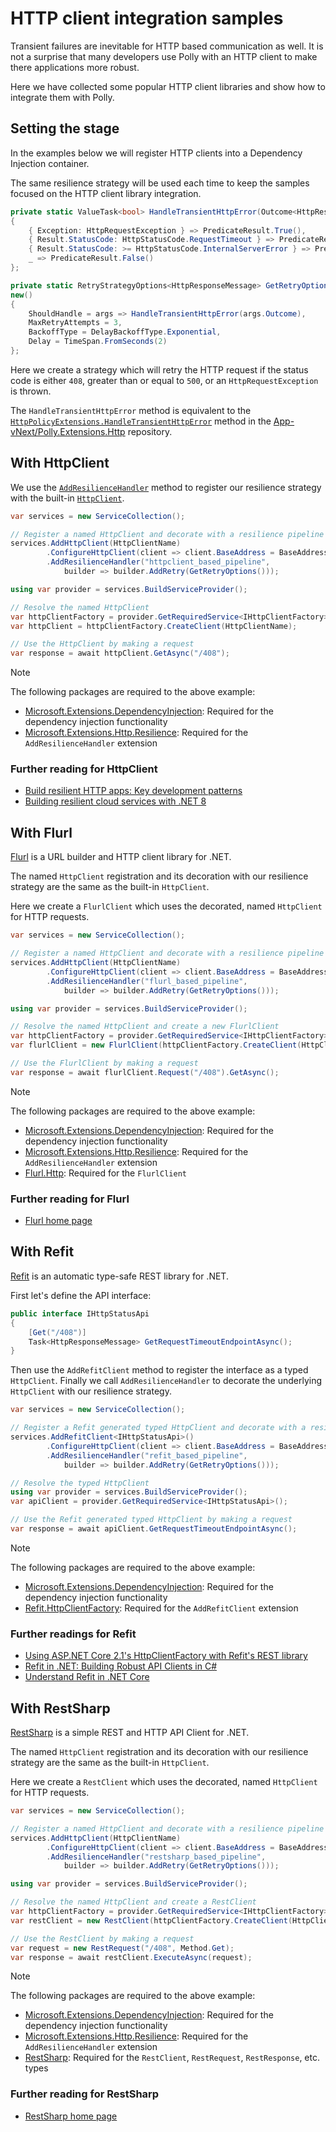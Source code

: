 # HTTP client integration samples

Transient failures are inevitable for HTTP based communication as well. It is not a surprise that many developers use Polly with an HTTP client to make there applications more robust.

Here we have collected some popular HTTP client libraries and show how to integrate them with Polly.

## Setting the stage

In the examples below we will register HTTP clients into a Dependency Injection container.

The same resilience strategy will be used each time to keep the samples focused on the HTTP client library integration.

<!-- snippet: http-client-integrations-handle-transient-errors -->
```cs
private static ValueTask<bool> HandleTransientHttpError(Outcome<HttpResponseMessage> outcome) => outcome switch
{
    { Exception: HttpRequestException } => PredicateResult.True(),
    { Result.StatusCode: HttpStatusCode.RequestTimeout } => PredicateResult.True(),
    { Result.StatusCode: >= HttpStatusCode.InternalServerError } => PredicateResult.True(),
    _ => PredicateResult.False()
};

private static RetryStrategyOptions<HttpResponseMessage> GetRetryOptions() =>
new()
{
    ShouldHandle = args => HandleTransientHttpError(args.Outcome),
    MaxRetryAttempts = 3,
    BackoffType = DelayBackoffType.Exponential,
    Delay = TimeSpan.FromSeconds(2)
};
```
<!-- endSnippet -->

Here we create a strategy which will retry the HTTP request if the status code is either `408`, greater than or equal to `500`, or an `HttpRequestException` is thrown.

The `HandleTransientHttpError` method is equivalent to the [`HttpPolicyExtensions.HandleTransientHttpError`](https://github.com/App-vNext/Polly.Extensions.Http/blob/93b91c4359f436bda37f870c4453f25555b9bfd8/src/Polly.Extensions.Http/HttpPolicyExtensions.cs) method in the [App-vNext/Polly.Extensions.Http](https://github.com/App-vNext/Polly.Extensions.Http) repository.

## With HttpClient

We use the [`AddResilienceHandler`](https://learn.microsoft.com/dotnet/api/microsoft.extensions.dependencyinjection.resiliencehttpclientbuilderextensions.addresiliencehandler) method to register our resilience strategy with the built-in [`HttpClient`](https://learn.microsoft.com/dotnet/api/system.net.http.httpclient).

<!-- snippet: http-client-integrations-httpclient -->
```cs
var services = new ServiceCollection();

// Register a named HttpClient and decorate with a resilience pipeline
services.AddHttpClient(HttpClientName)
        .ConfigureHttpClient(client => client.BaseAddress = BaseAddress)
        .AddResilienceHandler("httpclient_based_pipeline",
            builder => builder.AddRetry(GetRetryOptions()));

using var provider = services.BuildServiceProvider();

// Resolve the named HttpClient
var httpClientFactory = provider.GetRequiredService<IHttpClientFactory>();
var httpClient = httpClientFactory.CreateClient(HttpClientName);

// Use the HttpClient by making a request
var response = await httpClient.GetAsync("/408");
```
<!-- endSnippet -->

> [!NOTE]
> The following packages are required to the above example:
>
> - [Microsoft.Extensions.DependencyInjection][m.e.dependencyinjection]: Required for the dependency injection functionality
> - [Microsoft.Extensions.Http.Resilience][m.e.http.resilience]: Required for the `AddResilienceHandler` extension

### Further reading for HttpClient

- [Build resilient HTTP apps: Key development patterns](https://learn.microsoft.com/dotnet/core/resilience/http-resilience)
- [Building resilient cloud services with .NET 8](https://devblogs.microsoft.com/dotnet/building-resilient-cloud-services-with-dotnet-8/)

## With Flurl

[Flurl][flurl] is a URL builder and HTTP client library for .NET.

The named `HttpClient` registration and its decoration with our resilience strategy are the same as the built-in `HttpClient`.

Here we create a `FlurlClient` which uses the decorated, named `HttpClient` for HTTP requests.

<!-- snippet: http-client-integrations-flurl -->
```cs
var services = new ServiceCollection();

// Register a named HttpClient and decorate with a resilience pipeline
services.AddHttpClient(HttpClientName)
        .ConfigureHttpClient(client => client.BaseAddress = BaseAddress)
        .AddResilienceHandler("flurl_based_pipeline",
            builder => builder.AddRetry(GetRetryOptions()));

using var provider = services.BuildServiceProvider();

// Resolve the named HttpClient and create a new FlurlClient
var httpClientFactory = provider.GetRequiredService<IHttpClientFactory>();
var flurlClient = new FlurlClient(httpClientFactory.CreateClient(HttpClientName));

// Use the FlurlClient by making a request
var response = await flurlClient.Request("/408").GetAsync();
```
<!-- endSnippet -->

> [!NOTE]
> The following packages are required to the above example:
>
> - [Microsoft.Extensions.DependencyInjection][m.e.dependencyinjection]: Required for the dependency injection functionality
> - [Microsoft.Extensions.Http.Resilience][m.e.http.resilience]: Required for the `AddResilienceHandler` extension
> - [Flurl.Http](https://www.nuget.org/packages/Flurl.Http/): Required for the `FlurlClient`

### Further reading for Flurl

- [Flurl home page][flurl]

## With Refit

[Refit](https://github.com/reactiveui/refit) is an automatic type-safe REST library for .NET.

First let's define the API interface:

<!-- snippet: http-client-integrations-refit-interface -->
```cs
public interface IHttpStatusApi
{
    [Get("/408")]
    Task<HttpResponseMessage> GetRequestTimeoutEndpointAsync();
}
```
<!-- endSnippet -->

Then use the `AddRefitClient` method to register the interface as a typed `HttpClient`. Finally we call `AddResilienceHandler` to decorate the underlying `HttpClient` with our resilience strategy.

<!-- snippet: http-client-integrations-refit -->
```cs
var services = new ServiceCollection();

// Register a Refit generated typed HttpClient and decorate with a resilience pipeline
services.AddRefitClient<IHttpStatusApi>()
        .ConfigureHttpClient(client => client.BaseAddress = BaseAddress)
        .AddResilienceHandler("refit_based_pipeline",
            builder => builder.AddRetry(GetRetryOptions()));

// Resolve the typed HttpClient
using var provider = services.BuildServiceProvider();
var apiClient = provider.GetRequiredService<IHttpStatusApi>();

// Use the Refit generated typed HttpClient by making a request
var response = await apiClient.GetRequestTimeoutEndpointAsync();
```
<!-- endSnippet -->

> [!NOTE]
> The following packages are required to the above example:
>
> - [Microsoft.Extensions.DependencyInjection][m.e.dependencyinjection]: Required for the dependency injection functionality
> - [Refit.HttpClientFactory](https://www.nuget.org/packages/Refit.HttpClientFactory): Required for the `AddRefitClient` extension

### Further readings for Refit

- [Using ASP.NET Core 2.1's HttpClientFactory with Refit's REST library](https://www.hanselman.com/blog/using-aspnet-core-21s-httpclientfactory-with-refits-rest-library)
- [Refit in .NET: Building Robust API Clients in C#](https://www.milanjovanovic.tech/blog/refit-in-dotnet-building-robust-api-clients-in-csharp)
- [Understand Refit in .NET Core](https://medium.com/@jaimin_99136/understand-the-refit-in-net-core-ba0097c5e620)

## With RestSharp

[RestSharp][restsharp] is a simple REST and HTTP API Client for .NET.

The named `HttpClient` registration and its decoration with our resilience strategy are the same as the built-in `HttpClient`.

Here we create a `RestClient` which uses the decorated, named `HttpClient` for HTTP requests.

<!-- snippet: http-client-integrations-restsharp -->
```cs
var services = new ServiceCollection();

// Register a named HttpClient and decorate with a resilience pipeline
services.AddHttpClient(HttpClientName)
        .ConfigureHttpClient(client => client.BaseAddress = BaseAddress)
        .AddResilienceHandler("restsharp_based_pipeline",
            builder => builder.AddRetry(GetRetryOptions()));

using var provider = services.BuildServiceProvider();

// Resolve the named HttpClient and create a RestClient
var httpClientFactory = provider.GetRequiredService<IHttpClientFactory>();
var restClient = new RestClient(httpClientFactory.CreateClient(HttpClientName));

// Use the RestClient by making a request
var request = new RestRequest("/408", Method.Get);
var response = await restClient.ExecuteAsync(request);
```
<!-- endSnippet -->

> [!NOTE]
> The following packages are required to the above example:
>
> - [Microsoft.Extensions.DependencyInjection][m.e.dependencyinjection]: Required for the dependency injection functionality
> - [Microsoft.Extensions.Http.Resilience][m.e.http.resilience]: Required for the `AddResilienceHandler` extension
> - [RestSharp](https://www.nuget.org/packages/RestSharp): Required for the `RestClient`, `RestRequest`, `RestResponse`, etc. types

### Further reading for RestSharp

- [RestSharp home page][restsharp]

[flurl]: https://flurl.dev/
[m.e.dependencyinjection]: https://www.nuget.org/packages/Microsoft.Extensions.DependencyInjection
[m.e.http.resilience]: https://www.nuget.org/packages/Microsoft.Extensions.Http.Resilience
[restsharp]: https://restsharp.dev/
